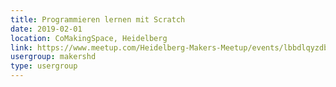 ```yaml
---
title: Programmieren lernen mit Scratch
date: 2019-02-01
location: CoMakingSpace, Heidelberg
link: https://www.meetup.com/Heidelberg-Makers-Meetup/events/lbbdlqyzdbcb/
usergroup: makershd
type: usergroup
---
```

